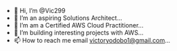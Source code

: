 - 👋 Hi, I’m @Vic299
- 👀 I’m an aspiring Solutions Architect...
- 🌱 I’m am a Certified AWS Cloud Practitioner...
- 💞️ I’m building interesting projects with AWS...
- 📫 How to reach me email victoryodobo1@gmail.com...

<!---
Vic299/Vic299 is a ✨ special ✨ repository because its `README.md` (this file) appears on your GitHub profile.
You can click the Preview link to take a look at your changes.
--->
